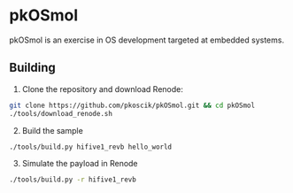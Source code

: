 # pkOSmol

pkOSmol is an exercise in OS development targeted at embedded systems.

## Building

1. Clone the repository and download Renode:
  ```sh
  git clone https://github.com/pkoscik/pkOSmol.git && cd pkOSmol
  ./tools/download_renode.sh
  ```

2. Build the sample
  ```sh
  ./tools/build.py hifive1_revb hello_world
  ```

3. Simulate the payload in Renode
  ```sh
  ./tools/build.py -r hifive1_revb
  ```
